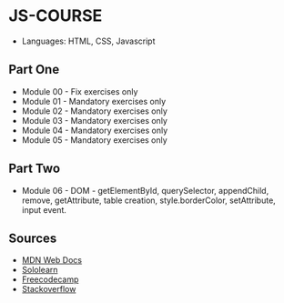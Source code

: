 # JS-COURSE
* Languages: HTML, CSS, Javascript

## Part One
* Module 00 - Fix exercises only
* Module 01 - Mandatory exercises only
* Module 02 - Mandatory exercises only
* Module 03 - Mandatory exercises only
* Module 04 - Mandatory exercises only
* Module 05 - Mandatory exercises only

## Part Two
* Module 06 - DOM - getElementById, querySelector, appendChild, remove, getAttribute, table creation, style.borderColor, setAttribute, input event.

## Sources
* [MDN Web Docs](https://developer.mozilla.org/en-US/docs/Web/JavaScript)
* [Sololearn](https://www.sololearn.com/)
* [Freecodecamp](https://www.freecodecamp.org/)
* [Stackoverflow](https://stackoverflow.com/)
